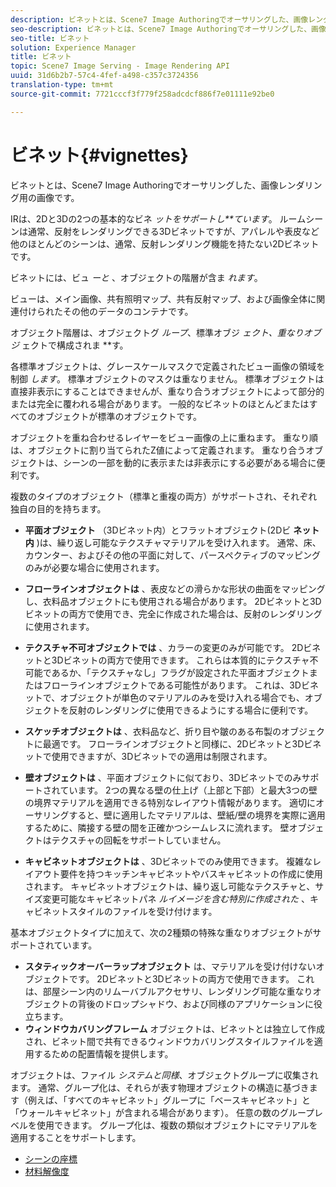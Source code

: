 ```yaml
---
description: ビネットとは、Scene7 Image Authoringでオーサリングした、画像レンダリング用の画像です。
seo-description: ビネットとは、Scene7 Image Authoringでオーサリングした、画像レンダリング用の画像です。
seo-title: ビネット
solution: Experience Manager
title: ビネット
topic: Scene7 Image Serving - Image Rendering API
uuid: 31d6b2b7-57c4-4fef-a498-c357c3724356
translation-type: tm+mt
source-git-commit: 7721cccf3f779f258adcdcf886f7e01111e92be0

---
```



# ビネット{#vignettes}

ビネットとは、Scene7 Image Authoringでオーサリングした、画像レンダリング用の画像です。

IRは、2Dと3Dの2つの基本的なビネ *ットをサポートし**ています*。 ルームシーンは通常、反射をレンダリングできる3Dビネットですが、アパレルや表皮など他のほとんどのシーンは、通常、反射レンダリング機能を持たない2Dビネットです。

ビネットには、ビュ *ーと* 、オブジェクトの階層が含ま *れます*。

ビューは、メイン画像、共有照明マップ、共有反射マップ、および画像全体に関連付けられたその他のデータのコンテナです。

オブジェクト階層は、オブジェクトグ *ループ*、標準オブジ *ェクト、重なりオブジ* ェクトで構成されま **&#x200B;す。

各標準オブジェクトは、グレースケールマスクで定義されたビュー画像の領域を制御 *します*。 標準オブジェクトのマスクは重なりません。 標準オブジェクトは直接非表示にすることはできませんが、重なり合うオブジェクトによって部分的または完全に覆われる場合があります。 一般的なビネットのほとんどまたはすべてのオブジェクトが標準のオブジェクトです。

オブジェクトを重ね合わせるレイヤーをビュー画像の上に重ねます。 重なり順は、オブジェクトに割り当てられたZ値によって定義されます。 重なり合うオブジェクトは、シーンの一部を動的に表示または非表示にする必要がある場合に便利です。

複数のタイプのオブジェクト（標準と重複の両方）がサポートされ、それぞれ独自の目的を持ちます。

* **平面オブジェクト** （3Dビネット内）とフラットオブジェクト(2Dビ **ネット内** )は、繰り返し可能なテクスチャマテリアルを受け入れます。 通常、床、カウンター、およびその他の平面に対して、パースペクティブのマッピングのみが必要な場合に使用されます。

* **フローラインオブジェクトは** 、表皮などの滑らかな形状の曲面をマッピングし、衣料品オブジェクトにも使用される場合があります。 2Dビネットと3Dビネットの両方で使用でき、完全に作成された場合は、反射のレンダリングに使用されます。
* **テクスチャ不可オブジェクトでは** 、カラーの変更のみが可能です。 2Dビネットと3Dビネットの両方で使用できます。 これらは本質的にテクスチャ不可能であるか、「テクスチャなし」フラグが設定された平面オブジェクトまたはフローラインオブジェクトである可能性があります。 これは、3Dビネットで、オブジェクトが単色のマテリアルのみを受け入れる場合でも、オブジェクトを反射のレンダリングに使用できるようにする場合に便利です。
* **スケッチオブジェクトは** 、衣料品など、折り目や皺のある布製のオブジェクトに最適です。 フローラインオブジェクトと同様に、2Dビネットと3Dビネットで使用できますが、3Dビネットでの適用は制限されます。
* **壁オブジェクトは** 、平面オブジェクトに似ており、3Dビネットでのみサポートされています。 2つの異なる壁の仕上げ（上部と下部）と最大3つの壁の境界マテリアルを適用できる特別なレイアウト情報があります。 適切にオーサリングすると、壁に適用したマテリアルは、壁紙/壁の境界を実際に適用するために、隣接する壁の間を正確かつシームレスに流れます。 壁オブジェクトはテクスチャの回転をサポートしていません。
* **キャビネットオブジェクトは** 、3Dビネットでのみ使用できます。 複雑なレイアウト要件を持つキッチンキャビネットやバスキャビネットの作成に使用されます。 キャビネットオブジェクトは、繰り返し可能なテクスチャと、サイズ変更可能なキャビネットパネ *ルイメージを含む特別に作成された* 、キャビネットスタイルのファイルを受け付けます。

基本オブジェクトタイプに加えて、次の2種類の特殊な重なりオブジェクトがサポートされています。

* **スタティックオーバーラップオブジェクト** は、マテリアルを受け付けないオブジェクトです。 2Dビネットと3Dビネットの両方で使用できます。 これは、部屋シーン内のリムーバブルアクセサリ、レンダリング可能な重なりオブジェクトの背後のドロップシャドウ、および同様のアプリケーションに役立ちます。
* **ウィンドウカバリングフレーム** オブジェクトは、ビネットとは独立して作成され、ビネット間で共有できるウィンドウカバリングスタイルファイルを適用するための配置情報を提供します。

オブジェクトは、ファイル *システムと同様*、オブジェクトグループに収集されます。 通常、グループ化は、それらが表す物理オブジェクトの構造に基づきます（例えば、「すべてのキャビネット」グループに「ベースキャビネット」と「ウォールキャビネット」が含まれる場合があります）。 任意の数のグループレベルを使用できます。 グループ化は、複数の類似オブジェクトにマテリアルを適用することをサポートします。

* [シーンの座標](c-ir-scene-coordinates.md)
* [材料解像度](c-ir-material-resolution.md)
